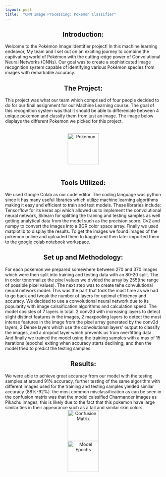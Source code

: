 ```yaml
---
layout: post
title:  "CNN Image Processing: Pokemon Classifier"
---
```


<center>
<h2>
Introduction:
</h2>
</center>

Welcome to the Pokémon Image Identifier project! In this machine learning endeavor, My team and I set out on an exciting journey to combine the captivating world of Pokémon with the cutting-edge power of Convolutional Neural Networks (CNNs). Our goal was to create a sophisticated image recognition system capable of identifying various Pokémon species from images with remarkable accuracy.

<center>
<h2>
The Project:
</h2>
</center>

This project was what our team which comprised of four people decided to do for our final assignment for our Machine Learning course. The goal of this recognition system was that it should be able to differeniate between 4 unique pokemon and classify them from just an image. The image below displays the different Pokemon we picked for this project.  

<br>
<center>
<img src="https://tom1779.github.io/TomWebsite/assets/images/pokemon1.jpg" alt="Pokemon" height="100">
</center>
<br>

<center>
<h2>
Tools Utilized:
</h2>
</center>
We used Google Colab as our code editor. The coding language was python since it has many useful libraries which utilize machine learning algorithms making it easy and efficient to train and test models. These libraries include: Tensorflow for its keras api which allowed us to implement the convolutional neural network, Sklearn for splitting the training and testing samples as well getting analytical data from the model such as the precision score. Cv2 and numpy to convert the images into a BGR color space array. Finally we used matplotlib to display the results. To get the images we found images of the pokemon online and uploaded them to kaggle and then later imported them to the google colab notebook workspace.

<center>
<h2>
Set up and Methodology:
</h2>
</center>
For each pokemon we prepared somewhere between 270 and 370 images which were then split into training and testing data with an 80-20 split. The in order tonormalize the pixel values we divided the array by 255(the range of possible pixel values). The next step was to create tehe convulutional neural network model. This was the part that took the most time as we had to go back and tweak the number of layers for optimal efficiency and accuracy. We decided to use a convolutional neural network due to its popularity with image calssification algorithms and calculation speed. The model cosistes of 7 layers in total. 2 conv2d with increasing layers to detect slight distinct features in the images, 2 maxpooling layers to detect the most intense features in the image from the pixel array generated by the conv2d layers, 2 Dense layers which use the convolutional layers' output to classify the images, and a dropout layer which prevents us from overfitting data. And finally we trained the model using the training samples with a max of 15 iterations (epochs) exiting when accuracy starts declining, and then the model tried to predict the testing samples.

<center>
<h2>
Results:
</h2>
</center>
We were able to achieve great accuracy from our model with the testing samples at around 91% accuracy, further testing of the same algorithm with different images used for the training and testing samples yielded similar accuracy (88%-92%). the most common misclassification as can be seen in the confusion matrix was that the model calssified Charmander images as Pikachu images, this is likely due to the fact that this pokemon have large similarities in their appearance such as a tail and similar skin colors.

<br>
<center>
<div class="row">
  <div class="column">
    <img src="https://tom1779.github.io/TomWebsite/assets/images/pokemon2.jpg" alt="Confusion Matrix" style="height:100">
  </div>
  <div class="column">
    <img src="https://tom1779.github.io/TomWebsite/assets/images/pokemon3.jpg" alt="Model Epochs" style="height:100">
  </div>
</div>
</center>
<br>
<!--![image](https://tom1779.github.io/TomWebsite/assets/images/pokemon2.jpg){:height="600"}
![image](https://tom1779.github.io/TomWebsite/assets/images/pokemon3.jpg){:width="1000"}-->

